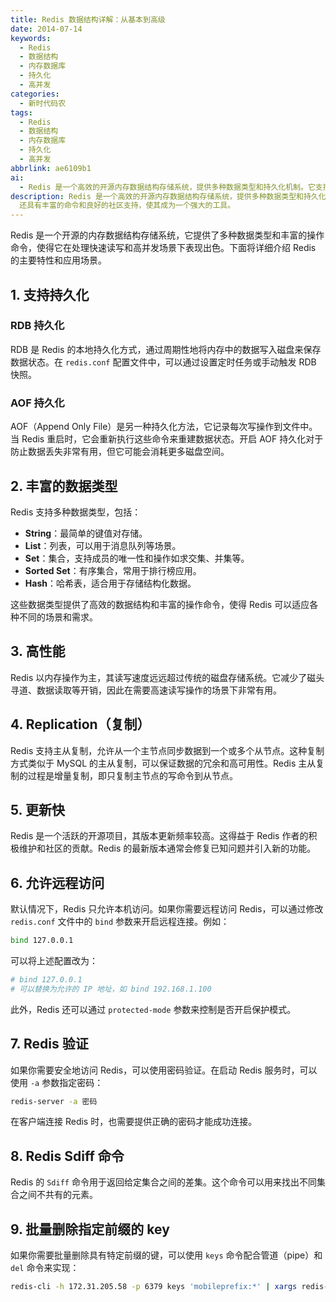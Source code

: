 ```yaml
---
title: Redis 数据结构详解：从基本到高级
date: 2014-07-14
keywords:
  - Redis
  - 数据结构
  - 内存数据库
  - 持久化
  - 高并发
categories:
  - 新时代码农
tags:
  - Redis
  - 数据结构
  - 内存数据库
  - 持久化
  - 高并发
abbrlink: ae6109b1
ai:
  - Redis 是一个高效的开源内存数据结构存储系统，提供多种数据类型和持久化机制。它支持主从复制、密码验证等功能，适用于快速读写和高并发场景。Redis 还具有丰富的命令和良好的社区支持，使其成为一个强大的工具。
description: Redis 是一个高效的开源内存数据结构存储系统，提供多种数据类型和持久化机制。它支持主从复制、密码验证等功能，适用于快速读写和高并发场景。Redis
  还具有丰富的命令和良好的社区支持，使其成为一个强大的工具。
---
```


Redis 是一个开源的内存数据结构存储系统，它提供了多种数据类型和丰富的操作命令，使得它在处理快速读写和高并发场景下表现出色。下面将详细介绍 Redis 的主要特性和应用场景。

## 1. 支持持久化

### RDB 持久化

RDB 是 Redis 的本地持久化方式，通过周期性地将内存中的数据写入磁盘来保存数据状态。在 `redis.conf` 配置文件中，可以通过设置定时任务或手动触发 RDB 快照。

### AOF 持久化

AOF（Append Only File）是另一种持久化方法，它记录每次写操作到文件中。当 Redis 重启时，它会重新执行这些命令来重建数据状态。开启 AOF 持久化对于防止数据丢失非常有用，但它可能会消耗更多磁盘空间。

## 2. 丰富的数据类型

Redis 支持多种数据类型，包括：

- **String**：最简单的键值对存储。
- **List**：列表，可以用于消息队列等场景。
- **Set**：集合，支持成员的唯一性和操作如求交集、并集等。
- **Sorted Set**：有序集合，常用于排行榜应用。
- **Hash**：哈希表，适合用于存储结构化数据。

这些数据类型提供了高效的数据结构和丰富的操作命令，使得 Redis 可以适应各种不同的场景和需求。

## 3. 高性能

Redis 以内存操作为主，其读写速度远远超过传统的磁盘存储系统。它减少了磁头寻道、数据读取等开销，因此在需要高速读写操作的场景下非常有用。

## 4. Replication（复制）

Redis 支持主从复制，允许从一个主节点同步数据到一个或多个从节点。这种复制方式类似于 MySQL 的主从复制，可以保证数据的冗余和高可用性。Redis 主从复制的过程是增量复制，即只复制主节点的写命令到从节点。

## 5. 更新快

Redis 是一个活跃的开源项目，其版本更新频率较高。这得益于 Redis 作者的积极维护和社区的贡献。Redis 的最新版本通常会修复已知问题并引入新的功能。

## 6. 允许远程访问

默认情况下，Redis 只允许本机访问。如果你需要远程访问 Redis，可以通过修改 `redis.conf` 文件中的 `bind` 参数来开启远程连接。例如：

```bash
bind 127.0.0.1
```

可以将上述配置改为：

```bash
# bind 127.0.0.1
# 可以替换为允许的 IP 地址，如 bind 192.168.1.100
```

此外，Redis 还可以通过 `protected-mode` 参数来控制是否开启保护模式。

## 7. Redis 验证

如果你需要安全地访问 Redis，可以使用密码验证。在启动 Redis 服务时，可以使用 `-a` 参数指定密码：

```bash
redis-server -a 密码
```

在客户端连接 Redis 时，也需要提供正确的密码才能成功连接。

## 8. Redis Sdiff 命令

Redis 的 `Sdiff` 命令用于返回给定集合之间的差集。这个命令可以用来找出不同集合之间不共有的元素。

## 9. 批量删除指定前缀的 key

如果你需要批量删除具有特定前缀的键，可以使用 `keys` 命令配合管道（pipe）和 `del` 命令来实现：

```bash
redis-cli -h 172.31.205.58 -p 6379 keys 'mobileprefix:*' | xargs redis-cli -h 172.31.205.58 -p 6379 del
```
